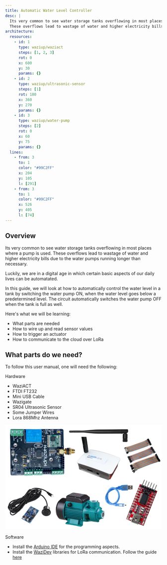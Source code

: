```yaml
---
title: Automatic Water Level Controller
desc: |
  Its very common to see water storage tanks overflowing in most places where a pump is used.
  These overflows lead to wastage of water and higher electricity bills due to the water pumps running longer than necessary.
architecture:
  resources:
    - id: 1
      type: waziup/waziact
      steps: [1, 2, 3]
      rot: 0
      x: 600
      y: 30
      params: {}
    - id: 2
      type: waziup/ultrasonic-sensor
      steps: [1]
      rot: 180
      x: 360
      y: 270
      params: {}
    - id: 3 
      type: waziup/water-pump
      steps: [2]
      rot: 0
      x: 60
      y: 75
      params: {}
  lines:
    - from: 3
      to: 1
      color: "#99C2FF"
      x: 204
      y: 105
      l: [291]
    - from: 3
      to: 1
      color: "#99C2FF"
      x: 526
      y: 405
      l: [74]
---
```


Overview
----

Its very common to see water storage tanks overflowing in most places where a pump is used. These overflows lead to wastage of water and higher electricity bills due to the water pumps running longer than necessary.

Luckily, we are in a digital age in which certain basic aspects of our daily lives can be automatated.

In this guide, we will look at how to automatically control the water level in a tank by switching the water pump ON, when the water level goes below a predetermined level. The circuit automatically switches the water pump OFF when the tank is full as well.


Here's what we will be learning:
- What parts are needed
- How to wire up and read sensor values
- How to trigger an actuator
- How to communicate to the cloud over LoRa

What parts do we need?
----

To follow this user manual, one will need the following:

Hardware
  - WaziACT
  - FTDI FT232
  - Mini USB Cable
  - Wazigate
  - SR04 Ultrasonic Sensor
  - Some Jumper Wires
  - Lora 868Mhz Antenna

![Parts One](./media/autowater.png)

Software
  - Install the [Arduino IDE](https://www.arduino.cc/en/Main/Software) for the programming aspects.
  - Install the [WaziDev](https://github.com/Waziup/WaziDev/archive/master.zip) libraries for LoRa communication. Follow the guide [here](https://waziup.io/documentation/wazidev/user-manual/#install-the-wazidev-sketchbook)
